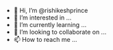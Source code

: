 - 👋 Hi, I’m @rishikeshprince
- 👀 I’m interested in ...
- 🌱 I’m currently learning ...
- 💞️ I’m looking to collaborate on ...
- 📫 How to reach me ...

<!---
rishikeshprince/rishikeshprince is a ✨ special ✨ repository because its `README.md` (this file) appears on your GitHub profile.
You can click the Preview link to take a look at your changes.
--->
